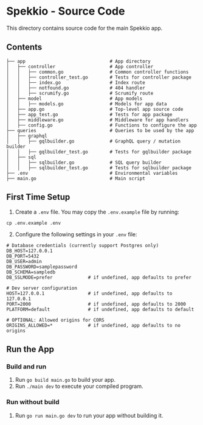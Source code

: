 # Spekkio - Source Code

This directory contains source code for the main Spekkio app.

## Contents

```
├── app                               # App directory
│   ├── controller                    # App controller
│   │   ├── common.go                 # Common controller functions
│   │   ├── controller_test.go        # Tests for controller package
│   │   ├── index.go                  # Index route
│   │   ├── notfound.go               # 404 handler
│   │   ├── scrumify.go               # Scrumify route
│   ├── model                         # App models
│   │   ├── models.go                 # Models for app data
│   ├── app.go                        # Top-level app source code
│   ├── app_test.go                   # Tests for app package
│   ├── middleware.go                 # Middleware for app handlers
│   ├── config.go                     # Functions to configure the app
├── queries                           # Queries to be used by the app
│   ├── graphql
│   │   ├── gqlbuilder.go             # GraphQL query / mutation builder
│   │   ├── gqlbuilder_test.go        # Tests for gqlbuilder package
│   ├── sql
│   │   ├── sqlbuilder.go             # SQL query builder
│   │   ├── sqlbuilder_test.go        # Tests for sqlbuilder package
├── .env                              # Environmental variables
├── main.go                           # Main script
```

## First Time Setup

1. Create a `.env` file. You may copy the `.env.example` file by running:
```
cp .env.example .env
```

2. Configure the following settings in your `.env` file:
```
# Database credentials (currently support Postgres only)
DB_HOST=127.0.0.1
DB_PORT=5432
DB_USER=admin
DB_PASSWORD=samplepassword
DB_SCHEMA=sampledb
DB_SSLMODE=prefer             # if undefined, app defaults to prefer

# Dev server configuration
HOST=127.0.0.1                # if undefined, app defaults to 127.0.0.1
PORT=2000                     # if undefined, app defaults to 2000
PLATFORM=default              # if undefined, app defaults to default

# OPTIONAL: Allowed origins for CORS
ORIGINS_ALLOWED=*             # if undefined, app defaults to no origins
```

## Run the App

### Build and run

1. Run `go build main.go` to build your app.
2. Run `./main dev` to execute your compiled program.

### Run without build

1. Run `go run main.go dev` to run your app without building it.
